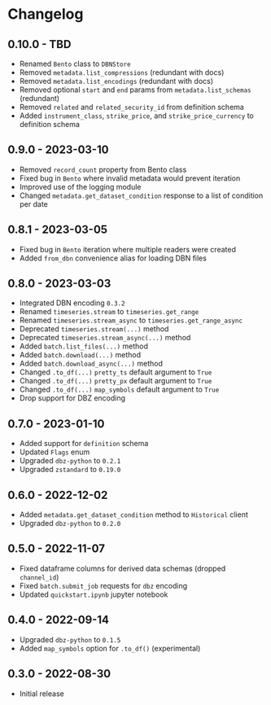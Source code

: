 # Changelog

## 0.10.0 - TBD
- Renamed `Bento` class to `DBNStore`
- Removed `metadata.list_compressions` (redundant with docs)
- Removed `metadata.list_encodings` (redundant with docs)
- Removed optional `start` and `end` params from `metadata.list_schemas` (redundant)
- Removed `related` and `related_security_id` from definition schema
- Added `instrument_class`, `strike_price`, and `strike_price_currency` to definition
  schema

## 0.9.0 - 2023-03-10
- Removed `record_count` property from Bento class
- Fixed bug in `Bento` where invalid metadata would prevent iteration
- Improved use of the logging module
- Changed `metadata.get_dataset_condition` response to a list of condition per date

## 0.8.1 - 2023-03-05
- Fixed bug in `Bento` iteration where multiple readers were created
- Added `from_dbn` convenience alias for loading DBN files

## 0.8.0 - 2023-03-03
- Integrated DBN encoding `0.3.2`
- Renamed `timeseries.stream` to `timeseries.get_range`
- Renamed `timeseries.stream_async` to `timeseries.get_range_async`
- Deprecated `timeseries.stream(...)` method
- Deprecated `timeseries.stream_async(...)` method
- Added `batch.list_files(...)` method
- Added `batch.download(...)` method
- Added `batch.download_async(...)` method
- Changed `.to_df(...)` `pretty_ts` default argument to `True`
- Changed `.to_df(...)` `pretty_px` default argument to `True`
- Changed `.to_df(...)` `map_symbols` default argument to `True`
- Drop support for DBZ encoding

## 0.7.0 - 2023-01-10
- Added support for `definition` schema
- Updated `Flags` enum
- Upgraded `dbz-python` to `0.2.1`
- Upgraded `zstandard` to `0.19.0`

## 0.6.0 - 2022-12-02
- Added `metadata.get_dataset_condition` method to `Historical` client
- Upgraded `dbz-python` to `0.2.0`

## 0.5.0 - 2022-11-07
 - Fixed dataframe columns for derived data schemas (dropped `channel_id`)
 - Fixed `batch.submit_job` requests for `dbz` encoding
 - Updated `quickstart.ipynb` jupyter notebook

## 0.4.0 - 2022-09-14
 - Upgraded `dbz-python` to `0.1.5`
 - Added `map_symbols` option for `.to_df()` (experimental)

## 0.3.0 - 2022-08-30
 - Initial release
